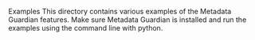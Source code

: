 Examples
This directory contains various examples of the Metadata Guardian features. 
Make sure Metadata Guardian is installed and run the examples using the command line with python.
